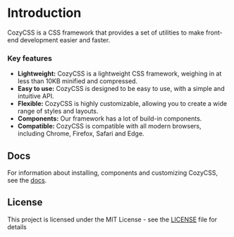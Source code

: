 # Introduction
CozyCSS is a CSS framework that provides a set of utilities to make front-end development easier and faster.

### Key features
 - **Lightweight:** CozyCSS is a lightweight CSS framework, weighing in at less than 10KB minified and compressed.
 - **Easy to use:** CozyCSS is designed to be easy to use, with a simple and intuitive API.
 - **Flexible:** CozyCSS is highly customizable, allowing you to create a wide range of styles and layouts.
 - **Components:** Our framework has a lot of build-in components.
 - **Compatible:** CozyCSS is compatible with all modern browsers, including Chrome, Firefox, Safari and Edge.
  

## Docs
For information about installing, components and customizing CozyCSS, see the [docs](https://programordie2.github.io/cozyCSS/).

## License
This project is licensed under the MIT License - see the [LICENSE](LICENSE) file for details